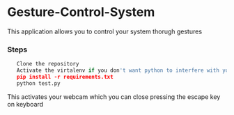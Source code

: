 # Gesture-Control-System

This application allows you to control your system thorugh gestures

### Steps
```python
   Clone the repository
   Activate the virtalenv if you don't want python to interfere with your global packages
   pip install -r requirements.txt
   python test.py
```
This activates your webcam which you can close pressing the escape key on keyboard 
